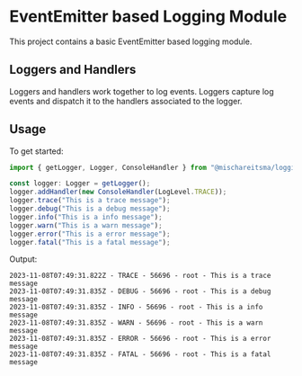# EventEmitter based Logging Module

This project contains a basic EventEmitter based logging module.

## Loggers and Handlers

Loggers and handlers work together to log events. Loggers capture log events
and dispatch it to the handlers associated to the logger.

## Usage

To get started:

```typescript
import { getLogger, Logger, ConsoleHandler } from "@mischareitsma/logging"

const logger: Logger = getLogger();
logger.addHandler(new ConsoleHandler(LogLevel.TRACE));
logger.trace("This is a trace message");
logger.debug("This is a debug message");
logger.info("This is a info message");
logger.warn("This is a warn message");
logger.error("This is a error message");
logger.fatal("This is a fatal message");
```

Output:

```text
2023-11-08T07:49:31.822Z - TRACE - 56696 - root - This is a trace message
2023-11-08T07:49:31.835Z - DEBUG - 56696 - root - This is a debug message
2023-11-08T07:49:31.835Z - INFO - 56696 - root - This is a info message
2023-11-08T07:49:31.835Z - WARN - 56696 - root - This is a warn message
2023-11-08T07:49:31.835Z - ERROR - 56696 - root - This is a error message
2023-11-08T07:49:31.835Z - FATAL - 56696 - root - This is a fatal message
```
